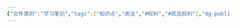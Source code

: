 ```yaml
---
{"文件类别":"学习笔记","tags":["知识点","民法","#权利","#民法权利"],"dg-publish":true,"permalink":"/学习笔记studyup/民法总论/抵消权/","dgPassFrontmatter":true,"created":"2024-10-26T13:37:23.564+08:00","updated":"2024-11-01T14:31:59.593+08:00"}
---
```


